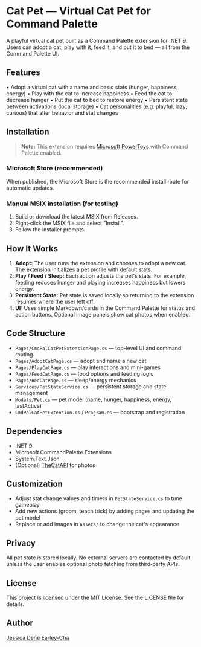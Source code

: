 # Cat Pet — Virtual Cat Pet for Command Palette

A playful virtual cat pet built as a Command Palette extension for .NET 9. Users can adopt a cat, play with it, feed it, and put it to bed — all from the Command Palette UI.

## Features

• Adopt a virtual cat with a name and basic stats (hunger, happiness, energy)
• Play with the cat to increase happiness
• Feed the cat to decrease hunger
• Put the cat to bed to restore energy
• Persistent state between activations (local storage)
• Cat personalities (e.g. playful, lazy, curious) that alter behavior and stat changes

## Installation

> **Note:** This extension requires [Microsoft PowerToys](https://apps.microsoft.com/detail/xp89dcgq3k6vld) with Command Palette enabled.

### Microsoft Store (recommended)

When published, the Microsoft Store is the recommended install route for automatic updates.

### Manual MSIX installation (for testing)

1. Build or download the latest MSIX from Releases.
2. Right‑click the MSIX file and select "Install".
3. Follow the installer prompts.

## How It Works

1. **Adopt:** The user runs the extension and chooses to adopt a new cat. The extension initializes a pet profile with default stats.
2. **Play / Feed / Sleep:** Each action adjusts the pet's stats. For example, feeding reduces hunger and playing increases happiness but lowers energy.
3. **Persistent State:** Pet state is saved locally so returning to the extension resumes where the user left off.
4. **UI:** Uses simple Markdown/cards in the Command Palette for status and action buttons. Optional image panels show cat photos when enabled.

## Code Structure

- `Pages/CmdPalCatPetExtensionPage.cs` — top-level UI and command routing
- `Pages/AdoptCatPage.cs` — adopt and name a new cat
- `Pages/PlayCatPage.cs` — play interactions and mini-games
- `Pages/FeedCatPage.cs` — food options and feeding logic
- `Pages/BedCatPage.cs` — sleep/energy mechanics
- `Services/PetStateService.cs` — persistent storage and state management
- `Models/Pet.cs` — pet model (name, hunger, happiness, energy, lastActive)
- `CmdPalCatPetExtension.cs` / `Program.cs` — bootstrap and registration

## Dependencies

- .NET 9
- Microsoft.CommandPalette.Extensions
- System.Text.Json
- (Optional) [TheCatAPI](https://thecatapi.com) for photos

## Customization

- Adjust stat change values and timers in `PetStateService.cs` to tune gameplay
- Add new actions (groom, teach trick) by adding pages and updating the pet model
- Replace or add images in `Assets/` to change the cat's appearance

## Privacy

All pet state is stored locally. No external servers are contacted by default unless the user enables optional photo fetching from third‑party APIs.

## License

This project is licensed under the MIT License. See the LICENSE file for details.

## Author

[Jessica Dene Earley-Cha](https://github.com/chatasweetie)